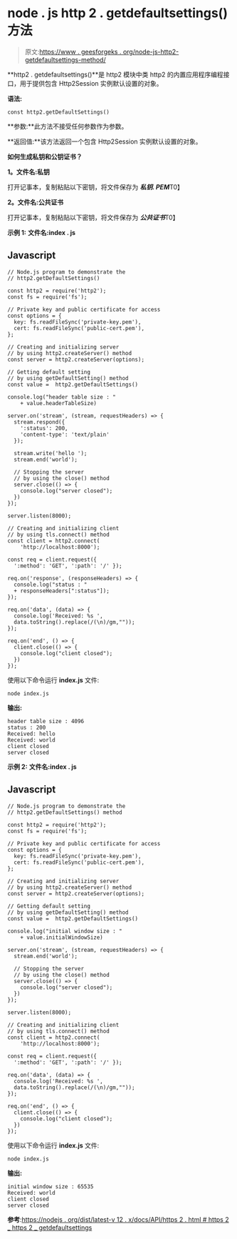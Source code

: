 # node . js http 2 . getdefaultsettings()方法

> 原文:[https://www . geesforgeks . org/node-js-http2-getdefaultsettings-method/](https://www.geeksforgeeks.org/node-js-http2-getdefaultsettings-method/)

**http2 . getdefaultsettings()**是 http2 模块中类 http2 的内置应用程序编程接口，用于提供包含 Http2Session 实例默认设置的对象。

**语法:**

```
const http2.getDefaultSettings()

```

**参数:**此方法不接受任何参数作为参数。

**返回值:**该方法返回一个包含 Http2Session 实例默认设置的对象。

**如何生成私钥和公钥证书？**

**1。文件名:私钥**

打开记事本，复制粘贴以下密钥，将文件保存为 ***私钥. PEM***T0】

**2。文件名:公共证书**

打开记事本，复制粘贴以下密钥，将文件保存为 ***公共证书***T0】

**示例 1:** **文件名:index . js**

## Javascript

```
// Node.js program to demonstrate the
// http2.getDefaultSettings() 

const http2 = require('http2');
const fs = require('fs');

// Private key and public certificate for access
const options = {
  key: fs.readFileSync('private-key.pem'),
  cert: fs.readFileSync('public-cert.pem'),
};

// Creating and initializing server
// by using http2.createServer() method
const server = http2.createServer(options);

// Getting default setting 
// by using getDefaultSetting() method
const value =  http2.getDefaultSettings()

console.log("header table size : " 
    + value.headerTableSize)

server.on('stream', (stream, requestHeaders) => {
  stream.respond({ 
    ':status': 200, 
    'content-type': 'text/plain' 
  });

  stream.write('hello ');
  stream.end('world');

  // Stopping the server
  // by using the close() method
  server.close(() => {
    console.log("server closed");
  })
});

server.listen(8000);

// Creating and initializing client
// by using tls.connect() method
const client = http2.connect(
    'http://localhost:8000');

const req = client.request({ 
  ':method': 'GET', ':path': '/' });

req.on('response', (responseHeaders) => {
  console.log("status : " 
  + responseHeaders[":status"]);
});

req.on('data', (data) => {
  console.log('Received: %s ',
  data.toString().replace(/(\n)/gm,""));
});

req.on('end', () => {
  client.close(() => {
    console.log("client closed");
  })
});
```

使用以下命令运行 **index.js** 文件:

```
node index.js
```

**输出:**

```
header table size : 4096
status : 200
Received: hello
Received: world
client closed
server closed

```

**示例 2:** **文件名:index . js**

## Javascript

```
// Node.js program to demonstrate the
// http2.getDefaultSettings() method

const http2 = require('http2');
const fs = require('fs');

// Private key and public certificate for access
const options = {
  key: fs.readFileSync('private-key.pem'),
  cert: fs.readFileSync('public-cert.pem'),
};

// Creating and initializing server
// by using http2.createServer() method
const server = http2.createServer(options);

// Getting default setting 
// by using getDefaultSetting() method
const value =  http2.getDefaultSettings()

console.log("initial window size : " 
    + value.initialWindowSize)

server.on('stream', (stream, requestHeaders) => {
  stream.end('world');

  // Stopping the server
  // by using the close() method
  server.close(() => {
    console.log("server closed");
  })
});

server.listen(8000);

// Creating and initializing client
// by using tls.connect() method
const client = http2.connect(
    'http://localhost:8000');

const req = client.request({ 
  ':method': 'GET', ':path': '/' });

req.on('data', (data) => {
  console.log('Received: %s ',
  data.toString().replace(/(\n)/gm,""));
});

req.on('end', () => {
  client.close(() => {
    console.log("client closed");
  })
});
```

使用以下命令运行 **index.js** 文件:

```
node index.js
```

**输出:**

```
initial window size : 65535
Received: world
client closed
server closed

```

**参考**:[https://nodejs . org/dist/latest-v 12 . x/docs/API/https 2 . html # https 2 _ https 2 _ getdefaultsettings](https://nodejs.org/dist/latest-v12.x/docs/api/http2.html#http2_http2_getdefaultsettings)